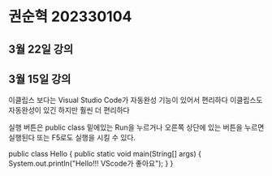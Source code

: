 # 권순혁 202330104

## 3월 22일 강의



## 3월 15일 강의

이클립스 보다는 Visual Studio Code가
자동완성 기능이 있어서 편리하다
이클립스도 자동완성이 있긴 하지만 훨씬 더 편리하다

실행 버튼은 public class 밑에있는
Run을 누르거나 오른쪽 상단에 있는 버튼을 누르면 실행된다
또는 F5로도 실행을 시킬 수 있다.

public class Hello {
    public static void main(String[] args) {
        System.out.println("Hello!!! VScode가 좋아요");
    }
}